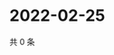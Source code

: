 # 2022-02-25

共 0 条

<!-- BEGIN WEIBO -->
<!-- 最后更新时间 Fri Feb 25 2022 12:18:57 GMT+0800 (China Standard Time) -->

<!-- END WEIBO -->
